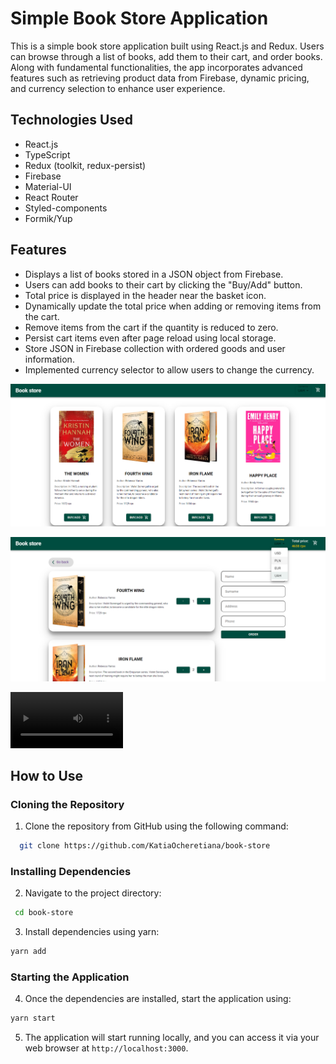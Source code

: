 # Simple Book Store Application

This is a simple book store application built using React.js and Redux. Users can browse through a list of books, add them to their cart, and order books. Along with fundamental functionalities, the app incorporates advanced features such as retrieving product data from Firebase, dynamic pricing, and currency selection to enhance user experience.

## Technologies Used

- React.js
- TypeScript
- Redux (toolkit, redux-persist)
- Firebase
- Material-UI
- React Router
- Styled-components
- Formik/Yup

## Features

- Displays a list of books stored in a JSON object from Firebase.
- Users can add books to their cart by clicking the "Buy/Add" button.
- Total price is displayed in the header near the basket icon.
- Dynamically update the total price when adding or removing items from the cart.
- Remove items from the cart if the quantity is reduced to zero.
- Persist cart items even after page reload using local storage.
- Store JSON in Firebase collection with ordered goods and user information.
- Implemented currency selector to allow users to change the currency.

![Preview](./public/ImagesForReadme/book-page.png)

![Preview](./public/ImagesForReadme/cart-page.png)

<video src='./public/ImagesForReadme/video-presentation.mp4' width=180></video>

## How to Use

### Cloning the Repository

1. Clone the repository from GitHub using the following command:

```bash
  git clone https://github.com/KatiaOcheretiana/book-store
```

### Installing Dependencies

2. Navigate to the project directory:

```bash
 cd book-store
```

3. Install dependencies using yarn:

```bash
yarn add
```

### Starting the Application

4. Once the dependencies are installed, start the application using:

```bash
yarn start
```

5. The application will start running locally, and you can access it via your web browser at `http://localhost:3000`.

